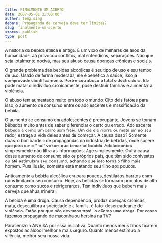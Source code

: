 ```yaml
---
title: FINALMENTE UM ACERTO
date: 2007-05-01 21:00:00
author: teng.sing
debate: Propaganda de cerveja deve ter limites?
slug: finalmente-um-acerto
status: publish 
type: post
---
```


A história da bebida etílica é antiga. É um vício de milhares de anos da humanidade. Já provocou conflitos, mal entendidos, separações. Não que seja totalmente nociva, mas seu abuso causa doenças crônicas e sociais.  

O grande problema das bebidas alcoólicas é seu tipo de uso e seu tempo de uso. Usado de forma moderada, ele é benéfico a saúde, isso já comprovado cientificamente. Porém seu abuso é fatal e destruidora. Ele pode matar o indivíduo cronicamente, pode destruir famílias e aumentar a violência.  

O abuso tem aumentado muito em todo o mundo. Cito dois fatores para isso, o aumento de consumo entre os adolescentes e massificação da bebida.  

O aumento de consumo em adolescentes é preocupante. Jovens se tornam bêbados muito antes de saber diferenciar o certo ou errado. Adolescente bêbado é como um carro sem freio. Um dia ele morre ou mata um ao seu redor, estraga a vida deles antes de começar. A causa disso? Somente duas: o bombardeio de propagandas da indústria de bebidas, onde sugere que para ser o " tal" vc tem que tomar tal bebida. Adolescentes simplesmente não filtra as informações. Age simplesmente. Outra causa desse aumento de consumo sâo os próprios pais, que têm sido coniventes ou até estimulam seu consumo, achando que isso torna o filho mais homem. Pura ilusão, somente está matando seu filho aos poucos.  

Antigamente a bebida alcoólica era para poucos, destilados baratos eram ruins limitando seu consumo. Hoje, as bebidas se tornaram produtos de alto consumo como sucos e refrigerantes. Tem individuos que bebem mais cerveja que áhua mineral.  

A bebida é uma droga. Causa dependência, produz doenças crônicas, mata, desequilibra a sociedade e a família, é fator desencadeante de violência. Então por que não devemos tratá-la c9omo uma droga. Por acaso fazemos propagando de maconha ou heroina na TV?  

Parabenizo a ANVISA por essa iniciativa. Quanto menos meus filhos ficarem expostos ao álcool melhor e mais seguro. Quanto menos estímulo a vilência, melhor será nossa vida.
